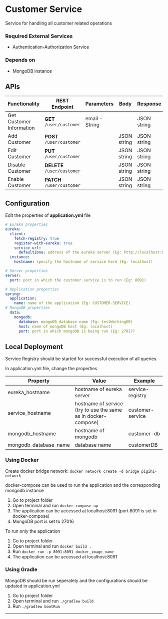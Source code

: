 # Customer Service

Service for handling all customer related operations

### Required External Services

- Authentication-Authorization Service

### Depends on

- MongoDB instance

## APIs

| Functionality | REST Endpoint | Parameters | Body | Response |
| --- | --- | --- | --- | --- |
| Get Customer Information | **GET** `/user/customer` | email - String |     | JSON string |
| Add Customer | **POST** `/user/customer` |     | JSON string | JSON string |
| Edit Customer | **PUT** `/user/customer` |     | JSON string | JSON string |
| Disable Customer | **DELETE** `/user/customer` |     | JSON string | JSON string |
| Enable Customer | **PATCH** `/user/customer` |     | JSON string | JSON string |

## Configuration

Edit the properties of **application.yml** file

```yaml
# Eureka properties
eureka:
  client:
    fetch-registry: true
    register-with-eureka: true
    service-url:
      defaultZone: address of the eureka server (Eg: http://localhost:8761/eureka)
  instance:
    hostname: specify the hostname of service here (Eg: localhost)

# Server properties
server:
  port: port in which the customer service is to run (Eg: 8091)

# Application properties
spring:
  application:
    name: name of the application (Eg: CUSTOMER-SERVICE)
# MongoDB properties
  data:
    mongodb:
      database: mongoDB database name (Eg: testWorkingDB)
      host: name of mongoDB host (Eg: localhost)
      port: port in which mongoDB is being run (Eg: 27017)
```

## Local Deployment

Service Registry should be started for successful execution of all queries.

In application.yml file, change the properties

| Property | Value | Example |
| --- | --- | --- |
| eureka_hostname | hostname of eureka server | service-registry |
| service_hostname | hostname of service (try to use the same as in docker-compose) | customer-service |
| mongodb_hostname | hostname of mongodb | customer-db |
| mongodb\_database\_name | database name | customerDB |

### Using Docker

Create docker bridge network: `docker network create -d bridge pigihi-network`

docker-compose can be used to run the application and the corresponding mongodb instance

1.  Go to project folder
2.  Open terminal and run `docker-compose up`
3.  The application can be accessed at localhost:8091 (port 8091 is set in docker-compose)
4.  MongoDB port is set to 27016

To run only the application

1.  Go to project folder
2.  Open terminal and run `docker build .`
3.  Run `docker run -p 8091:8091 docker_image_name`
4.  The application can be accessed at localhost:8091

### Using Gradle

MongoDB should be run seperately and the configurations should be updated in application.yml

1.  Go to project folder
2.  Open terminal and run `./gradlew build`
3.  Run `./gradlew bootRun`

* * *
